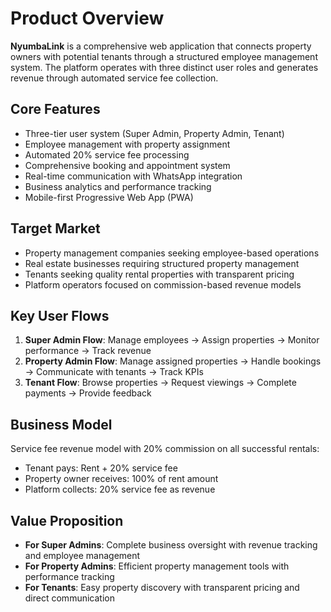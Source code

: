 # Product Overview

**NyumbaLink** is a comprehensive web application that connects property owners with potential tenants through a structured employee management system. The platform operates with three distinct user roles and generates revenue through automated service fee collection.

## Core Features
- Three-tier user system (Super Admin, Property Admin, Tenant)
- Employee management with property assignment
- Automated 20% service fee processing
- Comprehensive booking and appointment system
- Real-time communication with WhatsApp integration
- Business analytics and performance tracking
- Mobile-first Progressive Web App (PWA)

## Target Market
- Property management companies seeking employee-based operations
- Real estate businesses requiring structured property management
- Tenants seeking quality rental properties with transparent pricing
- Platform operators focused on commission-based revenue models

## Key User Flows
1. **Super Admin Flow**: Manage employees → Assign properties → Monitor performance → Track revenue
2. **Property Admin Flow**: Manage assigned properties → Handle bookings → Communicate with tenants → Track KPIs
3. **Tenant Flow**: Browse properties → Request viewings → Complete payments → Provide feedback

## Business Model
Service fee revenue model with 20% commission on all successful rentals:
- Tenant pays: Rent + 20% service fee
- Property owner receives: 100% of rent amount
- Platform collects: 20% service fee as revenue

## Value Proposition
- **For Super Admins**: Complete business oversight with revenue tracking and employee management
- **For Property Admins**: Efficient property management tools with performance tracking
- **For Tenants**: Easy property discovery with transparent pricing and direct communication